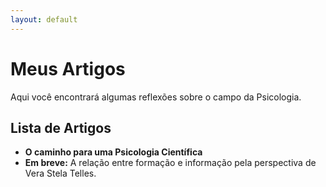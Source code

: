 ```yaml
---
layout: default
---
```


# Meus Artigos

Aqui você encontrará algumas reflexões sobre o campo da Psicologia.

## Lista de Artigos

* **O caminho para uma Psicologia Científica**
* **Em breve:** A relação entre formação e informação pela perspectiva de Vera Stela Telles.